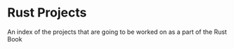 # Rust Projects

An index of the projects that are going to be worked on as a part of the Rust Book

